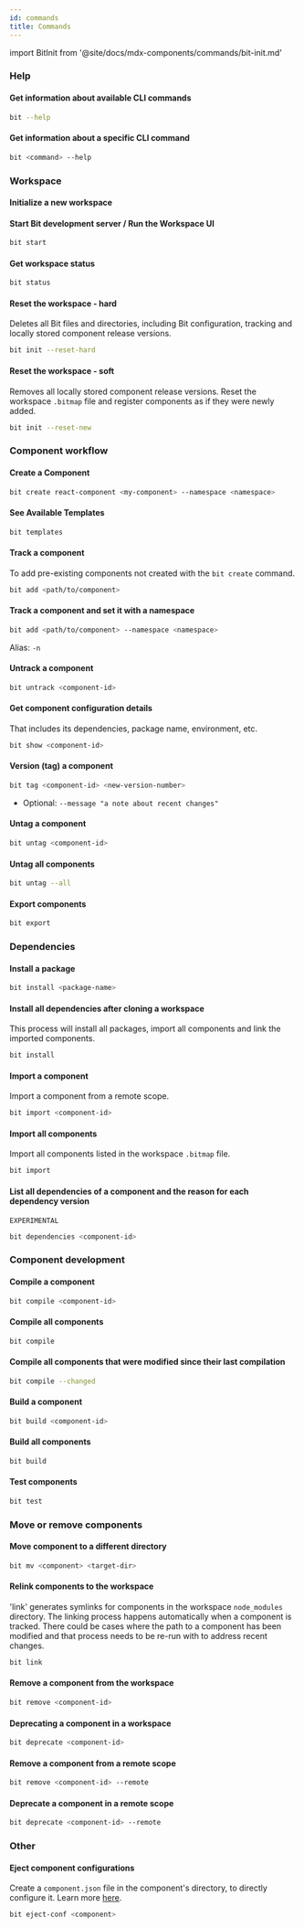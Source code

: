 ```yaml
---
id: commands
title: Commands
---
```


import BitInit from '@site/docs/mdx-components/commands/bit-init.md'

### Help

#### Get information about available CLI commands

```bash
bit --help
```

#### Get information about a specific CLI command

```bash
bit <command> --help
```

### Workspace

#### Initialize a new workspace

<BitInit />

#### Start Bit development server / Run the Workspace UI

```bash
bit start
```

#### Get workspace status

```bash
bit status
```

#### Reset the workspace - hard

Deletes all Bit files and directories, including Bit configuration, tracking and locally stored component release versions.

```bash
bit init --reset-hard
```

#### Reset the workspace - soft

Removes all locally stored component release versions.
Reset the workspace `.bitmap` file and register components as if they were newly added.

```bash
bit init --reset-new
```

### Component workflow

#### Create a Component

```bash
bit create react-component <my-component> --namespace <namespace>
```

#### See Available Templates

```bash
bit templates
```

#### Track a component

To add pre-existing components not created with the `bit create` command.

```bash
bit add <path/to/component>
```

#### Track a component and set it with a namespace

```bash
bit add <path/to/component> --namespace <namespace>
```

Alias: `-n`

#### Untrack a component

```bash
bit untrack <component-id>
```

#### Get component configuration details

That includes its dependencies, package name, environment, etc.

```bash
bit show <component-id>
```

#### Version (tag) a component

```bash
bit tag <component-id> <new-version-number>
```

- Optional: `--message "a note about recent changes"`

#### Untag a component

```bash
bit untag <component-id>
```

#### Untag all components

```bash
bit untag --all
```

#### Export components

```bash
bit export
```

### Dependencies

#### Install a package

```bash
bit install <package-name>
```

#### Install all dependencies after cloning a workspace

This process will install all packages, import all components and link the imported components.

```bash
bit install
```

#### Import a component

Import a component from a remote scope.

```bash
bit import <component-id>
```

#### Import all components

Import all components listed in the workspace `.bitmap` file.

```bash
bit import
```

#### List all dependencies of a component and the reason for each dependency version

`EXPERIMENTAL`

```bash
bit dependencies <component-id>
```

### Component development

#### Compile a component

```bash
bit compile <component-id>
```

#### Compile all components

```bash
bit compile
```

#### Compile all components that were modified since their last compilation

```bash
bit compile --changed
```

#### Build a component

```bash
bit build <component-id>
```

#### Build all components

```bash
bit build
```

#### Test components

```bash
bit test
```

### Move or remove components

#### Move component to a different directory

```bash
bit mv <component> <target-dir>
```

#### Relink components to the workspace

'link' generates symlinks for components in the workspace `node_modules` directory.
The linking process happens automatically when a component is tracked.
There could be cases where the path to a component has been modified and that process needs to be re-run with to address recent changes.

```bash
bit link
```

#### Remove a component from the workspace

```bash
bit remove <component-id>
```

#### Deprecating a component in a workspace

```bash
bit deprecate <component-id>
```

#### Remove a component from a remote scope

```bash
bit remove <component-id> --remote
```

#### Deprecate a component in a remote scope

```bash
bit deprecate <component-id> --remote
```

### Other

#### Eject component configurations

Create a `component.json` file in the component's directory, to directly configure it. Learn more [here](/building-with-bit/manage-workspace#eject-component-configurations-componentjson).

```bash
bit eject-conf <component>
```
